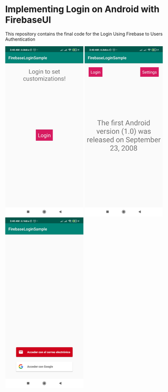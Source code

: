 Implementing Login on Android with FirebaseUI
=========================

This repository contains the final code for the Login Using Firebase to Users Authentication

<img src="Screenshot_2021-06-24-03-40-11-634_com.example.android.firebaseui_login_sample.jpg" width="250">
<img src="Screenshot_2021-06-24-03-40-04-785_com.example.android.firebaseui_login_sample.jpg" width="250">
<img src="Screenshot_2021-06-24-03-40-24-216_com.example.android.firebaseui_login_sample.jpg" width="250">





